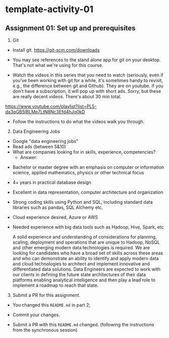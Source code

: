 # template-activity-01

## Assignment 01: Set up and prerequisites

1. Git
- Install git.
https://git-scm.com/downloads

- You may see references to the stand alone app for git on your desktop. That's not what we're using for this course.

- Watch the videos in this series that you need to watch (seriously, even if you've been working with git for a while, it's sometimes handy to revisit, e.g., the difference between git and Github). They are on youtube. If you don't have a subscription, it will pop up with short ads. Sorry, but these are really decent videos. There's about 30 min total.

https://www.youtube.com/playlist?list=PL5-da3qGB5IBLMp7LtN8Nc3Efd4hJq0kD

- Follow the instructions to do what the videos walk you through. 



2. Data Engineering Jobs

- Google "data engineering jobs"
- Read ads (between 5&10)
- What are companies looking for in skills, experience, competencies?
  * Answer:
* Bachelor or master degree with an emphasis on computer or information science, applied mathematics, physics or other technical focus
* 4+ years in practical database design
* Excellent in data representation, computer architecture and organization
* Strong coding skills using Python and SQL, including standard data libraries such as pandas, SQL Alchemy etc.
* Cloud experience desired, Azure or AWS
* Needed experience with big data tools such as Hadoop, Hive, Spark, etc

   A solid experience and understanding of considerations for planning, scaling, deployment and operations that are unique to Hadoop, NoSQL and other emerging modern data technologies is required. We are looking for candidates who have a broad set of skills across these areas and who can demonstrate an ability to identify and apply modern data and cloud technologies to architect and implement innovative and differentiated data solutions. Data Engineers are expected to work with our clients in defining the future state architectures of their data platforms enabling analytical intelligence and then play a lead role to implement a roadmap to reach that state.



3. Submit a PR for this assignment.
- You changed this `README.md` in part 2;

- Commit your changes.

- Submit a PR with this `README.md` changed.
(following the instructions from the synchronous session)
